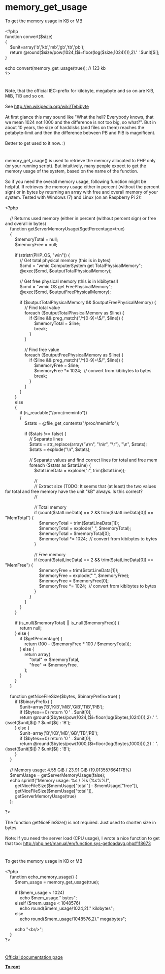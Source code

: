 # memory_get_usage




<div class="phpcode"><span class="html">
To get the memory usage in KB or MB<br><br><span class="default">&lt;?php<br></span><span class="keyword">function </span><span class="default">convert</span><span class="keyword">(</span><span class="default">$size</span><span class="keyword">)<br> {<br>&#xA0; &#xA0; </span><span class="default">$unit</span><span class="keyword">=array(</span><span class="string">&apos;b&apos;</span><span class="keyword">,</span><span class="string">&apos;kb&apos;</span><span class="keyword">,</span><span class="string">&apos;mb&apos;</span><span class="keyword">,</span><span class="string">&apos;gb&apos;</span><span class="keyword">,</span><span class="string">&apos;tb&apos;</span><span class="keyword">,</span><span class="string">&apos;pb&apos;</span><span class="keyword">);<br>&#xA0; &#xA0; return @</span><span class="default">round</span><span class="keyword">(</span><span class="default">$size</span><span class="keyword">/</span><span class="default">pow</span><span class="keyword">(</span><span class="default">1024</span><span class="keyword">,(</span><span class="default">$i</span><span class="keyword">=</span><span class="default">floor</span><span class="keyword">(</span><span class="default">log</span><span class="keyword">(</span><span class="default">$size</span><span class="keyword">,</span><span class="default">1024</span><span class="keyword">)))),</span><span class="default">2</span><span class="keyword">).</span><span class="string">&apos; &apos;</span><span class="keyword">.</span><span class="default">$unit</span><span class="keyword">[</span><span class="default">$i</span><span class="keyword">];<br> }<br><br>echo </span><span class="default">convert</span><span class="keyword">(</span><span class="default">memory_get_usage</span><span class="keyword">(</span><span class="default">true</span><span class="keyword">)); </span><span class="comment">// 123 kb<br></span><span class="default">?&gt;</span>
</span>
</div>
  

#


<div class="phpcode"><span class="html">
Note, that the official IEC-prefix for kilobyte, megabyte and so on are KiB, MiB, TiB and so on.<br><br>See <a href="http://en.wikipedia.org/wiki/Tebibyte" rel="nofollow" target="_blank">http://en.wikipedia.org/wiki/Tebibyte</a><br><br>At first glance this may sound like &quot;What the hell? Everybody knows, that we mean 1024 not 1000 and the difference is not too big, so what?&quot;. But in about 10 years, the size of harddisks (and files on them) reaches the petabyte-limit and then the difference between PB and PiB is magnificent.<br><br>Better to get used to it now. :)</span>
</div>
  

#


<div class="phpcode"><span class="html">
memory_get_usage() is used to retrieve the memory allocated to PHP only (or your running script). But intuitively, many people expect to get the memory usage of the system, based on the name of the function.<br><br>So if you need the overall memory usage, following function might be helpful. If retrieves the memory usage either in percent (without the percent sign) or in bytes by returning an array with free and overall memory of your system. Tested with Windows (7) and Linux (on an Raspberry Pi 2):<br><br><span class="default">&lt;?php<br><br>&#xA0; &#xA0; </span><span class="comment">// Returns used memory (either in percent (without percent sign) or free and overall in bytes)<br>&#xA0; &#xA0; </span><span class="keyword">function </span><span class="default">getServerMemoryUsage</span><span class="keyword">(</span><span class="default">$getPercentage</span><span class="keyword">=</span><span class="default">true</span><span class="keyword">)<br>&#xA0; &#xA0; {<br>&#xA0; &#xA0; &#xA0; &#xA0; </span><span class="default">$memoryTotal </span><span class="keyword">= </span><span class="default">null</span><span class="keyword">;<br>&#xA0; &#xA0; &#xA0; &#xA0; </span><span class="default">$memoryFree </span><span class="keyword">= </span><span class="default">null</span><span class="keyword">;<br><br>&#xA0; &#xA0; &#xA0; &#xA0; if (</span><span class="default">stristr</span><span class="keyword">(</span><span class="default">PHP_OS</span><span class="keyword">, </span><span class="string">&quot;win&quot;</span><span class="keyword">)) {<br>&#xA0; &#xA0; &#xA0; &#xA0; &#xA0; &#xA0; </span><span class="comment">// Get total physical memory (this is in bytes)<br>&#xA0; &#xA0; &#xA0; &#xA0; &#xA0; &#xA0; </span><span class="default">$cmd </span><span class="keyword">= </span><span class="string">&quot;wmic ComputerSystem get TotalPhysicalMemory&quot;</span><span class="keyword">;<br>&#xA0; &#xA0; &#xA0; &#xA0; &#xA0; &#xA0; @</span><span class="default">exec</span><span class="keyword">(</span><span class="default">$cmd</span><span class="keyword">, </span><span class="default">$outputTotalPhysicalMemory</span><span class="keyword">);<br><br>&#xA0; &#xA0; &#xA0; &#xA0; &#xA0; &#xA0; </span><span class="comment">// Get free physical memory (this is in kibibytes!)<br>&#xA0; &#xA0; &#xA0; &#xA0; &#xA0; &#xA0; </span><span class="default">$cmd </span><span class="keyword">= </span><span class="string">&quot;wmic OS get FreePhysicalMemory&quot;</span><span class="keyword">;<br>&#xA0; &#xA0; &#xA0; &#xA0; &#xA0; &#xA0; @</span><span class="default">exec</span><span class="keyword">(</span><span class="default">$cmd</span><span class="keyword">, </span><span class="default">$outputFreePhysicalMemory</span><span class="keyword">);<br><br>&#xA0; &#xA0; &#xA0; &#xA0; &#xA0; &#xA0; if (</span><span class="default">$outputTotalPhysicalMemory </span><span class="keyword">&amp;&amp; </span><span class="default">$outputFreePhysicalMemory</span><span class="keyword">) {<br>&#xA0; &#xA0; &#xA0; &#xA0; &#xA0; &#xA0; &#xA0; &#xA0; </span><span class="comment">// Find total value<br>&#xA0; &#xA0; &#xA0; &#xA0; &#xA0; &#xA0; &#xA0; &#xA0; </span><span class="keyword">foreach (</span><span class="default">$outputTotalPhysicalMemory </span><span class="keyword">as </span><span class="default">$line</span><span class="keyword">) {<br>&#xA0; &#xA0; &#xA0; &#xA0; &#xA0; &#xA0; &#xA0; &#xA0; &#xA0; &#xA0; if (</span><span class="default">$line </span><span class="keyword">&amp;&amp; </span><span class="default">preg_match</span><span class="keyword">(</span><span class="string">&quot;/^[0-9]+\$/&quot;</span><span class="keyword">, </span><span class="default">$line</span><span class="keyword">)) {<br>&#xA0; &#xA0; &#xA0; &#xA0; &#xA0; &#xA0; &#xA0; &#xA0; &#xA0; &#xA0; &#xA0; &#xA0; </span><span class="default">$memoryTotal </span><span class="keyword">= </span><span class="default">$line</span><span class="keyword">;<br>&#xA0; &#xA0; &#xA0; &#xA0; &#xA0; &#xA0; &#xA0; &#xA0; &#xA0; &#xA0; &#xA0; &#xA0; break;<br>&#xA0; &#xA0; &#xA0; &#xA0; &#xA0; &#xA0; &#xA0; &#xA0; &#xA0; &#xA0; }<br>&#xA0; &#xA0; &#xA0; &#xA0; &#xA0; &#xA0; &#xA0; &#xA0; }<br><br>&#xA0; &#xA0; &#xA0; &#xA0; &#xA0; &#xA0; &#xA0; &#xA0; </span><span class="comment">// Find free value<br>&#xA0; &#xA0; &#xA0; &#xA0; &#xA0; &#xA0; &#xA0; &#xA0; </span><span class="keyword">foreach (</span><span class="default">$outputFreePhysicalMemory </span><span class="keyword">as </span><span class="default">$line</span><span class="keyword">) {<br>&#xA0; &#xA0; &#xA0; &#xA0; &#xA0; &#xA0; &#xA0; &#xA0; &#xA0; &#xA0; if (</span><span class="default">$line </span><span class="keyword">&amp;&amp; </span><span class="default">preg_match</span><span class="keyword">(</span><span class="string">&quot;/^[0-9]+\$/&quot;</span><span class="keyword">, </span><span class="default">$line</span><span class="keyword">)) {<br>&#xA0; &#xA0; &#xA0; &#xA0; &#xA0; &#xA0; &#xA0; &#xA0; &#xA0; &#xA0; &#xA0; &#xA0; </span><span class="default">$memoryFree </span><span class="keyword">= </span><span class="default">$line</span><span class="keyword">;<br>&#xA0; &#xA0; &#xA0; &#xA0; &#xA0; &#xA0; &#xA0; &#xA0; &#xA0; &#xA0; &#xA0; &#xA0; </span><span class="default">$memoryFree </span><span class="keyword">*= </span><span class="default">1024</span><span class="keyword">;&#xA0; </span><span class="comment">// convert from kibibytes to bytes<br>&#xA0; &#xA0; &#xA0; &#xA0; &#xA0; &#xA0; &#xA0; &#xA0; &#xA0; &#xA0; &#xA0; &#xA0; </span><span class="keyword">break;<br>&#xA0; &#xA0; &#xA0; &#xA0; &#xA0; &#xA0; &#xA0; &#xA0; &#xA0; &#xA0; }<br>&#xA0; &#xA0; &#xA0; &#xA0; &#xA0; &#xA0; &#xA0; &#xA0; }<br>&#xA0; &#xA0; &#xA0; &#xA0; &#xA0; &#xA0; }<br>&#xA0; &#xA0; &#xA0; &#xA0; }<br>&#xA0; &#xA0; &#xA0; &#xA0; else<br>&#xA0; &#xA0; &#xA0; &#xA0; {<br>&#xA0; &#xA0; &#xA0; &#xA0; &#xA0; &#xA0; if (</span><span class="default">is_readable</span><span class="keyword">(</span><span class="string">&quot;/proc/meminfo&quot;</span><span class="keyword">))<br>&#xA0; &#xA0; &#xA0; &#xA0; &#xA0; &#xA0; {<br>&#xA0; &#xA0; &#xA0; &#xA0; &#xA0; &#xA0; &#xA0; &#xA0; </span><span class="default">$stats </span><span class="keyword">= @</span><span class="default">file_get_contents</span><span class="keyword">(</span><span class="string">&quot;/proc/meminfo&quot;</span><span class="keyword">);<br><br>&#xA0; &#xA0; &#xA0; &#xA0; &#xA0; &#xA0; &#xA0; &#xA0; if (</span><span class="default">$stats </span><span class="keyword">!== </span><span class="default">false</span><span class="keyword">) {<br>&#xA0; &#xA0; &#xA0; &#xA0; &#xA0; &#xA0; &#xA0; &#xA0; &#xA0; &#xA0; </span><span class="comment">// Separate lines<br>&#xA0; &#xA0; &#xA0; &#xA0; &#xA0; &#xA0; &#xA0; &#xA0; &#xA0; &#xA0; </span><span class="default">$stats </span><span class="keyword">= </span><span class="default">str_replace</span><span class="keyword">(array(</span><span class="string">&quot;\r\n&quot;</span><span class="keyword">, </span><span class="string">&quot;\n\r&quot;</span><span class="keyword">, </span><span class="string">&quot;\r&quot;</span><span class="keyword">), </span><span class="string">&quot;\n&quot;</span><span class="keyword">, </span><span class="default">$stats</span><span class="keyword">);<br>&#xA0; &#xA0; &#xA0; &#xA0; &#xA0; &#xA0; &#xA0; &#xA0; &#xA0; &#xA0; </span><span class="default">$stats </span><span class="keyword">= </span><span class="default">explode</span><span class="keyword">(</span><span class="string">&quot;\n&quot;</span><span class="keyword">, </span><span class="default">$stats</span><span class="keyword">);<br><br>&#xA0; &#xA0; &#xA0; &#xA0; &#xA0; &#xA0; &#xA0; &#xA0; &#xA0; &#xA0; </span><span class="comment">// Separate values and find correct lines for total and free mem<br>&#xA0; &#xA0; &#xA0; &#xA0; &#xA0; &#xA0; &#xA0; &#xA0; &#xA0; &#xA0; </span><span class="keyword">foreach (</span><span class="default">$stats </span><span class="keyword">as </span><span class="default">$statLine</span><span class="keyword">) {<br>&#xA0; &#xA0; &#xA0; &#xA0; &#xA0; &#xA0; &#xA0; &#xA0; &#xA0; &#xA0; &#xA0; &#xA0; </span><span class="default">$statLineData </span><span class="keyword">= </span><span class="default">explode</span><span class="keyword">(</span><span class="string">&quot;:&quot;</span><span class="keyword">, </span><span class="default">trim</span><span class="keyword">(</span><span class="default">$statLine</span><span class="keyword">));<br><br>&#xA0; &#xA0; &#xA0; &#xA0; &#xA0; &#xA0; &#xA0; &#xA0; &#xA0; &#xA0; &#xA0; &#xA0; </span><span class="comment">//<br>&#xA0; &#xA0; &#xA0; &#xA0; &#xA0; &#xA0; &#xA0; &#xA0; &#xA0; &#xA0; &#xA0; &#xA0; // Extract size (TODO: It seems that (at least) the two values for total and free memory have the unit &quot;kB&quot; always. Is this correct?<br>&#xA0; &#xA0; &#xA0; &#xA0; &#xA0; &#xA0; &#xA0; &#xA0; &#xA0; &#xA0; &#xA0; &#xA0; //<br><br>&#xA0; &#xA0; &#xA0; &#xA0; &#xA0; &#xA0; &#xA0; &#xA0; &#xA0; &#xA0; &#xA0; &#xA0; // Total memory<br>&#xA0; &#xA0; &#xA0; &#xA0; &#xA0; &#xA0; &#xA0; &#xA0; &#xA0; &#xA0; &#xA0; &#xA0; </span><span class="keyword">if (</span><span class="default">count</span><span class="keyword">(</span><span class="default">$statLineData</span><span class="keyword">) == </span><span class="default">2 </span><span class="keyword">&amp;&amp; </span><span class="default">trim</span><span class="keyword">(</span><span class="default">$statLineData</span><span class="keyword">[</span><span class="default">0</span><span class="keyword">]) == </span><span class="string">&quot;MemTotal&quot;</span><span class="keyword">) {<br>&#xA0; &#xA0; &#xA0; &#xA0; &#xA0; &#xA0; &#xA0; &#xA0; &#xA0; &#xA0; &#xA0; &#xA0; &#xA0; &#xA0; </span><span class="default">$memoryTotal </span><span class="keyword">= </span><span class="default">trim</span><span class="keyword">(</span><span class="default">$statLineData</span><span class="keyword">[</span><span class="default">1</span><span class="keyword">]);<br>&#xA0; &#xA0; &#xA0; &#xA0; &#xA0; &#xA0; &#xA0; &#xA0; &#xA0; &#xA0; &#xA0; &#xA0; &#xA0; &#xA0; </span><span class="default">$memoryTotal </span><span class="keyword">= </span><span class="default">explode</span><span class="keyword">(</span><span class="string">&quot; &quot;</span><span class="keyword">, </span><span class="default">$memoryTotal</span><span class="keyword">);<br>&#xA0; &#xA0; &#xA0; &#xA0; &#xA0; &#xA0; &#xA0; &#xA0; &#xA0; &#xA0; &#xA0; &#xA0; &#xA0; &#xA0; </span><span class="default">$memoryTotal </span><span class="keyword">= </span><span class="default">$memoryTotal</span><span class="keyword">[</span><span class="default">0</span><span class="keyword">];<br>&#xA0; &#xA0; &#xA0; &#xA0; &#xA0; &#xA0; &#xA0; &#xA0; &#xA0; &#xA0; &#xA0; &#xA0; &#xA0; &#xA0; </span><span class="default">$memoryTotal </span><span class="keyword">*= </span><span class="default">1024</span><span class="keyword">;&#xA0; </span><span class="comment">// convert from kibibytes to bytes<br>&#xA0; &#xA0; &#xA0; &#xA0; &#xA0; &#xA0; &#xA0; &#xA0; &#xA0; &#xA0; &#xA0; &#xA0; </span><span class="keyword">}<br><br>&#xA0; &#xA0; &#xA0; &#xA0; &#xA0; &#xA0; &#xA0; &#xA0; &#xA0; &#xA0; &#xA0; &#xA0; </span><span class="comment">// Free memory<br>&#xA0; &#xA0; &#xA0; &#xA0; &#xA0; &#xA0; &#xA0; &#xA0; &#xA0; &#xA0; &#xA0; &#xA0; </span><span class="keyword">if (</span><span class="default">count</span><span class="keyword">(</span><span class="default">$statLineData</span><span class="keyword">) == </span><span class="default">2 </span><span class="keyword">&amp;&amp; </span><span class="default">trim</span><span class="keyword">(</span><span class="default">$statLineData</span><span class="keyword">[</span><span class="default">0</span><span class="keyword">]) == </span><span class="string">&quot;MemFree&quot;</span><span class="keyword">) {<br>&#xA0; &#xA0; &#xA0; &#xA0; &#xA0; &#xA0; &#xA0; &#xA0; &#xA0; &#xA0; &#xA0; &#xA0; &#xA0; &#xA0; </span><span class="default">$memoryFree </span><span class="keyword">= </span><span class="default">trim</span><span class="keyword">(</span><span class="default">$statLineData</span><span class="keyword">[</span><span class="default">1</span><span class="keyword">]);<br>&#xA0; &#xA0; &#xA0; &#xA0; &#xA0; &#xA0; &#xA0; &#xA0; &#xA0; &#xA0; &#xA0; &#xA0; &#xA0; &#xA0; </span><span class="default">$memoryFree </span><span class="keyword">= </span><span class="default">explode</span><span class="keyword">(</span><span class="string">&quot; &quot;</span><span class="keyword">, </span><span class="default">$memoryFree</span><span class="keyword">);<br>&#xA0; &#xA0; &#xA0; &#xA0; &#xA0; &#xA0; &#xA0; &#xA0; &#xA0; &#xA0; &#xA0; &#xA0; &#xA0; &#xA0; </span><span class="default">$memoryFree </span><span class="keyword">= </span><span class="default">$memoryFree</span><span class="keyword">[</span><span class="default">0</span><span class="keyword">];<br>&#xA0; &#xA0; &#xA0; &#xA0; &#xA0; &#xA0; &#xA0; &#xA0; &#xA0; &#xA0; &#xA0; &#xA0; &#xA0; &#xA0; </span><span class="default">$memoryFree </span><span class="keyword">*= </span><span class="default">1024</span><span class="keyword">;&#xA0; </span><span class="comment">// convert from kibibytes to bytes<br>&#xA0; &#xA0; &#xA0; &#xA0; &#xA0; &#xA0; &#xA0; &#xA0; &#xA0; &#xA0; &#xA0; &#xA0; </span><span class="keyword">}<br>&#xA0; &#xA0; &#xA0; &#xA0; &#xA0; &#xA0; &#xA0; &#xA0; &#xA0; &#xA0; }<br>&#xA0; &#xA0; &#xA0; &#xA0; &#xA0; &#xA0; &#xA0; &#xA0; }<br>&#xA0; &#xA0; &#xA0; &#xA0; &#xA0; &#xA0; }<br>&#xA0; &#xA0; &#xA0; &#xA0; }<br><br>&#xA0; &#xA0; &#xA0; &#xA0; if (</span><span class="default">is_null</span><span class="keyword">(</span><span class="default">$memoryTotal</span><span class="keyword">) || </span><span class="default">is_null</span><span class="keyword">(</span><span class="default">$memoryFree</span><span class="keyword">)) {<br>&#xA0; &#xA0; &#xA0; &#xA0; &#xA0; &#xA0; return </span><span class="default">null</span><span class="keyword">;<br>&#xA0; &#xA0; &#xA0; &#xA0; } else {<br>&#xA0; &#xA0; &#xA0; &#xA0; &#xA0; &#xA0; if (</span><span class="default">$getPercentage</span><span class="keyword">) {<br>&#xA0; &#xA0; &#xA0; &#xA0; &#xA0; &#xA0; &#xA0; &#xA0; return (</span><span class="default">100 </span><span class="keyword">- (</span><span class="default">$memoryFree </span><span class="keyword">* </span><span class="default">100 </span><span class="keyword">/ </span><span class="default">$memoryTotal</span><span class="keyword">));<br>&#xA0; &#xA0; &#xA0; &#xA0; &#xA0; &#xA0; } else {<br>&#xA0; &#xA0; &#xA0; &#xA0; &#xA0; &#xA0; &#xA0; &#xA0; return array(<br>&#xA0; &#xA0; &#xA0; &#xA0; &#xA0; &#xA0; &#xA0; &#xA0; &#xA0; &#xA0; </span><span class="string">&quot;total&quot; </span><span class="keyword">=&gt; </span><span class="default">$memoryTotal</span><span class="keyword">,<br>&#xA0; &#xA0; &#xA0; &#xA0; &#xA0; &#xA0; &#xA0; &#xA0; &#xA0; &#xA0; </span><span class="string">&quot;free&quot; </span><span class="keyword">=&gt; </span><span class="default">$memoryFree</span><span class="keyword">,<br>&#xA0; &#xA0; &#xA0; &#xA0; &#xA0; &#xA0; &#xA0; &#xA0; );<br>&#xA0; &#xA0; &#xA0; &#xA0; &#xA0; &#xA0; }<br>&#xA0; &#xA0; &#xA0; &#xA0; }<br>&#xA0; &#xA0; }<br><br>&#xA0; &#xA0; function </span><span class="default">getNiceFileSize</span><span class="keyword">(</span><span class="default">$bytes</span><span class="keyword">, </span><span class="default">$binaryPrefix</span><span class="keyword">=</span><span class="default">true</span><span class="keyword">) {<br>&#xA0; &#xA0; &#xA0; &#xA0; if (</span><span class="default">$binaryPrefix</span><span class="keyword">) {<br>&#xA0; &#xA0; &#xA0; &#xA0; &#xA0; &#xA0; </span><span class="default">$unit</span><span class="keyword">=array(</span><span class="string">&apos;B&apos;</span><span class="keyword">,</span><span class="string">&apos;KiB&apos;</span><span class="keyword">,</span><span class="string">&apos;MiB&apos;</span><span class="keyword">,</span><span class="string">&apos;GiB&apos;</span><span class="keyword">,</span><span class="string">&apos;TiB&apos;</span><span class="keyword">,</span><span class="string">&apos;PiB&apos;</span><span class="keyword">);<br>&#xA0; &#xA0; &#xA0; &#xA0; &#xA0; &#xA0; if (</span><span class="default">$bytes</span><span class="keyword">==</span><span class="default">0</span><span class="keyword">) return </span><span class="string">&apos;0 &apos; </span><span class="keyword">. </span><span class="default">$unit</span><span class="keyword">[</span><span class="default">0</span><span class="keyword">];<br>&#xA0; &#xA0; &#xA0; &#xA0; &#xA0; &#xA0; return @</span><span class="default">round</span><span class="keyword">(</span><span class="default">$bytes</span><span class="keyword">/</span><span class="default">pow</span><span class="keyword">(</span><span class="default">1024</span><span class="keyword">,(</span><span class="default">$i</span><span class="keyword">=</span><span class="default">floor</span><span class="keyword">(</span><span class="default">log</span><span class="keyword">(</span><span class="default">$bytes</span><span class="keyword">,</span><span class="default">1024</span><span class="keyword">)))),</span><span class="default">2</span><span class="keyword">) .</span><span class="string">&apos; &apos;</span><span class="keyword">. (isset(</span><span class="default">$unit</span><span class="keyword">[</span><span class="default">$i</span><span class="keyword">]) ? </span><span class="default">$unit</span><span class="keyword">[</span><span class="default">$i</span><span class="keyword">] : </span><span class="string">&apos;B&apos;</span><span class="keyword">);<br>&#xA0; &#xA0; &#xA0; &#xA0; } else {<br>&#xA0; &#xA0; &#xA0; &#xA0; &#xA0; &#xA0; </span><span class="default">$unit</span><span class="keyword">=array(</span><span class="string">&apos;B&apos;</span><span class="keyword">,</span><span class="string">&apos;KB&apos;</span><span class="keyword">,</span><span class="string">&apos;MB&apos;</span><span class="keyword">,</span><span class="string">&apos;GB&apos;</span><span class="keyword">,</span><span class="string">&apos;TB&apos;</span><span class="keyword">,</span><span class="string">&apos;PB&apos;</span><span class="keyword">);<br>&#xA0; &#xA0; &#xA0; &#xA0; &#xA0; &#xA0; if (</span><span class="default">$bytes</span><span class="keyword">==</span><span class="default">0</span><span class="keyword">) return </span><span class="string">&apos;0 &apos; </span><span class="keyword">. </span><span class="default">$unit</span><span class="keyword">[</span><span class="default">0</span><span class="keyword">];<br>&#xA0; &#xA0; &#xA0; &#xA0; &#xA0; &#xA0; return @</span><span class="default">round</span><span class="keyword">(</span><span class="default">$bytes</span><span class="keyword">/</span><span class="default">pow</span><span class="keyword">(</span><span class="default">1000</span><span class="keyword">,(</span><span class="default">$i</span><span class="keyword">=</span><span class="default">floor</span><span class="keyword">(</span><span class="default">log</span><span class="keyword">(</span><span class="default">$bytes</span><span class="keyword">,</span><span class="default">1000</span><span class="keyword">)))),</span><span class="default">2</span><span class="keyword">) .</span><span class="string">&apos; &apos;</span><span class="keyword">. (isset(</span><span class="default">$unit</span><span class="keyword">[</span><span class="default">$i</span><span class="keyword">]) ? </span><span class="default">$unit</span><span class="keyword">[</span><span class="default">$i</span><span class="keyword">] : </span><span class="string">&apos;B&apos;</span><span class="keyword">);<br>&#xA0; &#xA0; &#xA0; &#xA0; }<br>&#xA0; &#xA0; }<br><br>&#xA0; &#xA0; </span><span class="comment">// Memory usage: 4.55 GiB / 23.91 GiB (19.013557664178%)<br>&#xA0; &#xA0; </span><span class="default">$memUsage </span><span class="keyword">= </span><span class="default">getServerMemoryUsage</span><span class="keyword">(</span><span class="default">false</span><span class="keyword">);<br>&#xA0; &#xA0; echo </span><span class="default">sprintf</span><span class="keyword">(</span><span class="string">&quot;Memory usage: %s / %s (%s%%)&quot;</span><span class="keyword">,<br>&#xA0; &#xA0; &#xA0; &#xA0; </span><span class="default">getNiceFileSize</span><span class="keyword">(</span><span class="default">$memUsage</span><span class="keyword">[</span><span class="string">&quot;total&quot;</span><span class="keyword">] - </span><span class="default">$memUsage</span><span class="keyword">[</span><span class="string">&quot;free&quot;</span><span class="keyword">]),<br>&#xA0; &#xA0; &#xA0; &#xA0; </span><span class="default">getNiceFileSize</span><span class="keyword">(</span><span class="default">$memUsage</span><span class="keyword">[</span><span class="string">&quot;total&quot;</span><span class="keyword">]),<br>&#xA0; &#xA0; &#xA0; &#xA0; </span><span class="default">getServerMemoryUsage</span><span class="keyword">(</span><span class="default">true</span><span class="keyword">)<br>&#xA0; &#xA0; );<br><br></span><span class="default">?&gt;<br></span><br>The function getNiceFileSize() is not required. Just used to shorten size in bytes.<br><br>Note: If you need the server load (CPU usage), I wrote a nice function to get that too: <a href="http://php.net/manual/en/function.sys-getloadavg.php#118673" rel="nofollow" target="_blank">http://php.net/manual/en/function.sys-getloadavg.php#118673</a></span>
</div>
  

#


<div class="phpcode"><span class="html">
To get the memory usage in KB or MB
<br>
<br><span class="default">&lt;?php
<br>&#xA0; &#xA0; </span><span class="keyword">function </span><span class="default">echo_memory_usage</span><span class="keyword">() {
<br>&#xA0; &#xA0; &#xA0; &#xA0; </span><span class="default">$mem_usage </span><span class="keyword">= </span><span class="default">memory_get_usage</span><span class="keyword">(</span><span class="default">true</span><span class="keyword">);
<br>&#xA0; &#xA0; &#xA0; &#xA0; 
<br>&#xA0; &#xA0; &#xA0; &#xA0; if (</span><span class="default">$mem_usage </span><span class="keyword">&lt; </span><span class="default">1024</span><span class="keyword">)
<br>&#xA0; &#xA0; &#xA0; &#xA0; &#xA0; &#xA0; echo </span><span class="default">$mem_usage</span><span class="keyword">.</span><span class="string">&quot; bytes&quot;</span><span class="keyword">;
<br>&#xA0; &#xA0; &#xA0; &#xA0; elseif (</span><span class="default">$mem_usage </span><span class="keyword">&lt; </span><span class="default">1048576</span><span class="keyword">)
<br>&#xA0; &#xA0; &#xA0; &#xA0; &#xA0; &#xA0; echo </span><span class="default">round</span><span class="keyword">(</span><span class="default">$mem_usage</span><span class="keyword">/</span><span class="default">1024</span><span class="keyword">,</span><span class="default">2</span><span class="keyword">).</span><span class="string">&quot; kilobytes&quot;</span><span class="keyword">;
<br>&#xA0; &#xA0; &#xA0; &#xA0; else
<br>&#xA0; &#xA0; &#xA0; &#xA0; &#xA0; &#xA0; echo </span><span class="default">round</span><span class="keyword">(</span><span class="default">$mem_usage</span><span class="keyword">/</span><span class="default">1048576</span><span class="keyword">,</span><span class="default">2</span><span class="keyword">).</span><span class="string">&quot; megabytes&quot;</span><span class="keyword">;
<br>&#xA0; &#xA0; &#xA0; &#xA0; &#xA0; &#xA0; 
<br>&#xA0; &#xA0; &#xA0; &#xA0; echo </span><span class="string">&quot;&lt;br/&gt;&quot;</span><span class="keyword">;
<br>&#xA0; &#xA0; }
<br></span><span class="default">?&gt;</span>
</span>
</div>
  

#

[Official documentation page](https://www.php.net/manual/en/function.memory-get-usage.php)

**[To root](/README.md)**